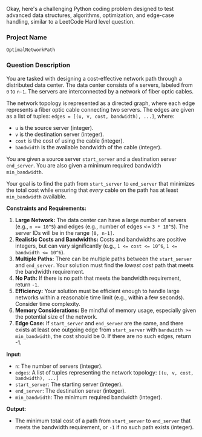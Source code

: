 Okay, here's a challenging Python coding problem designed to test advanced data structures, algorithms, optimization, and edge-case handling, similar to a LeetCode Hard level question.

### Project Name

```
OptimalNetworkPath
```

### Question Description

You are tasked with designing a cost-effective network path through a distributed data center. The data center consists of `n` servers, labeled from `0` to `n-1`. The servers are interconnected by a network of fiber optic cables.

The network topology is represented as a directed graph, where each edge represents a fiber optic cable connecting two servers. The edges are given as a list of tuples: `edges = [(u, v, cost, bandwidth), ...]`, where:

*   `u` is the source server (integer).
*   `v` is the destination server (integer).
*   `cost` is the cost of using the cable (integer).
*   `bandwidth` is the available bandwidth of the cable (integer).

You are given a source server `start_server` and a destination server `end_server`.  You are also given a minimum required bandwidth `min_bandwidth`.

Your goal is to find the path from `start_server` to `end_server` that minimizes the total cost while ensuring that *every* cable on the path has at least `min_bandwidth` available.

**Constraints and Requirements:**

1.  **Large Network:** The data center can have a large number of servers (e.g., `n <= 10^5`) and edges (e.g., number of edges <= `3 * 10^5`).  The server IDs will be in the range `[0, n-1]`.
2.  **Realistic Costs and Bandwidths:**  Costs and bandwidths are positive integers, but can vary significantly (e.g., `1 <= cost <= 10^6`, `1 <= bandwidth <= 10^6`).
3.  **Multiple Paths:** There can be multiple paths between the `start_server` and `end_server`.  Your solution must find the *lowest cost* path that meets the bandwidth requirement.
4.  **No Path:** If there is no path that meets the bandwidth requirement, return `-1`.
5.  **Efficiency:**  Your solution must be efficient enough to handle large networks within a reasonable time limit (e.g., within a few seconds).  Consider time complexity.
6.  **Memory Considerations:** Be mindful of memory usage, especially given the potential size of the network.
7.  **Edge Case:** If `start_server` and `end_server` are the same, and there exists at least one outgoing edge from `start_server` with `bandwidth >= min_bandwidth`, the cost should be 0. If there are no such edges, return -1.

**Input:**

*   `n`:  The number of servers (integer).
*   `edges`: A list of tuples representing the network topology: `[(u, v, cost, bandwidth), ...]`
*   `start_server`: The starting server (integer).
*   `end_server`: The destination server (integer).
*   `min_bandwidth`: The minimum required bandwidth (integer).

**Output:**

*   The minimum total cost of a path from `start_server` to `end_server` that meets the bandwidth requirement, or `-1` if no such path exists (integer).
